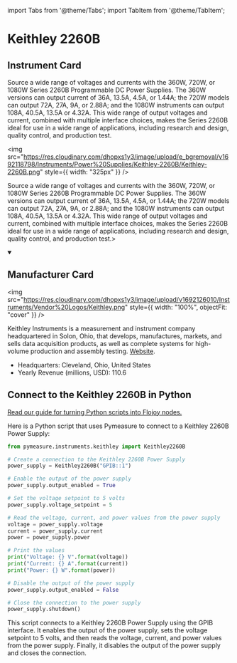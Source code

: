 
import Tabs from '@theme/Tabs';
import TabItem from '@theme/TabItem';

# Keithley 2260B

## Instrument Card

<div className="flex">

<div>

Source a wide range of voltages and currents with the 360W, 720W, or 1080W Series 2260B Programmable DC Power Supplies. The 360W versions can output current of 36A, 13.5A, 4.5A, or 1.44A; the 720W models can output 72A, 27A, 9A, or 2.88A; and the 1080W instruments can output 108A, 40.5A, 13.5A or 4.32A. This wide range of output voltages and current, combined with multiple interface choices, makes the Series 2260B ideal for use in a wide range of applications, including research and design, quality control, and production test.

</div>

<img src="https://res.cloudinary.com/dhopxs1y3/image/upload/e_bgremoval/v1692118798/Instruments/Power%20Supplies/Keithley-2260B/Keithley-2260B.png" style={{ width: "325px" }} />

</div>

Source a wide range of voltages and currents with the 360W, 720W, or 1080W Series 2260B Programmable DC Power Supplies. The 360W versions can output current of 36A, 13.5A, 4.5A, or 1.44A; the 720W models can output 72A, 27A, 9A, or 2.88A; and the 1080W instruments can output 108A, 40.5A, 13.5A or 4.32A. This wide range of output voltages and current, combined with multiple interface choices, makes the Series 2260B ideal for use in a wide range of applications, including research and design, quality control, and production test.>

<details open>
<summary><h2>Manufacturer Card</h2></summary>

<img src="https://res.cloudinary.com/dhopxs1y3/image/upload/v1692126010/Instruments/Vendor%20Logos/Keithley.png" style={{ width: "100%", objectFit: "cover" }} />

Keithley Instruments is a measurement and instrument company headquartered in Solon, Ohio, that develops, manufactures, markets, and sells data acquisition products, as well as complete systems for high-volume production and assembly testing. <a href="https://www.tek.com/en">Website</a>.

<ul>
  <li>Headquarters: Cleveland, Ohio, United States</li>
  <li>Yearly Revenue (millions, USD): 110.6</li>
</ul>
</details>

## Connect to the Keithley 2260B in Python

[Read our guide for turning Python scripts into Flojoy nodes.](https://docs.flojoy.ai/custom-nodes/creating-custom-node/)


<Tabs>
<TabItem value="Pymeasure" label="Pymeasure">

Here is a Python script that uses Pymeasure to connect to a Keithley 2260B Power Supply:

```python
from pymeasure.instruments.keithley import Keithley2260B

# Create a connection to the Keithley 2260B Power Supply
power_supply = Keithley2260B("GPIB::1")

# Enable the output of the power supply
power_supply.output_enabled = True

# Set the voltage setpoint to 5 volts
power_supply.voltage_setpoint = 5

# Read the voltage, current, and power values from the power supply
voltage = power_supply.voltage
current = power_supply.current
power = power_supply.power

# Print the values
print("Voltage: {} V".format(voltage))
print("Current: {} A".format(current))
print("Power: {} W".format(power))

# Disable the output of the power supply
power_supply.output_enabled = False

# Close the connection to the power supply
power_supply.shutdown()
```

This script connects to a Keithley 2260B Power Supply using the GPIB interface. It enables the output of the power supply, sets the voltage setpoint to 5 volts, and then reads the voltage, current, and power values from the power supply. Finally, it disables the output of the power supply and closes the connection.

</TabItem>
</Tabs>